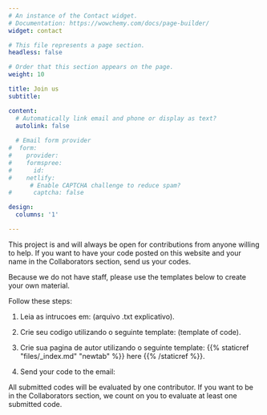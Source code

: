 ```yaml
---
# An instance of the Contact widget.
# Documentation: https://wowchemy.com/docs/page-builder/
widget: contact

# This file represents a page section.
headless: false

# Order that this section appears on the page.
weight: 10

title: Join us
subtitle:

content:
  # Automatically link email and phone or display as text?
  autolink: false
  
  # Email form provider
#  form:
#    provider: 
#    formspree:
#      id:
#    netlify:
      # Enable CAPTCHA challenge to reduce spam?
#      captcha: false

design:
  columns: '1'

---
```


This project is and will always be open for contributions from anyone willing to help. If you want to have your code posted on this website and your name in the Collaborators section, send us your codes.

Because we do not have staff, please use the templates below to create your own material. 


Follow these steps:

1) Leia as intrucoes em: (arquivo .txt explicativo).

2) Crie seu codigo utilizando o seguinte template:  (template of code).

3) Crie sua pagina de autor utilizando o seguinte template: {{% staticref "files/_index.md" "newtab" %}} here {{% /staticref %}}.

4) Send your code to the email: 


All submitted codes will be evaluated by one contributor. If you want to be in the Collaborators section, we count on you to evaluate at least one submitted code. 
